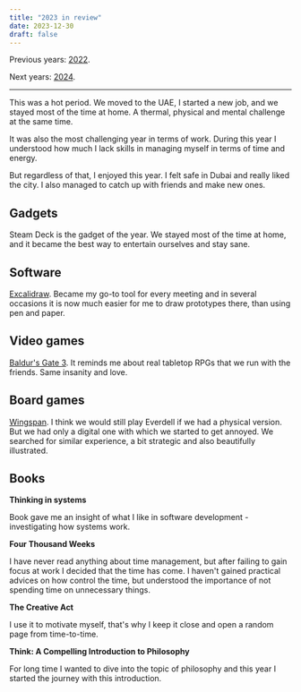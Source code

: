 ```yaml
---
title: "2023 in review"
date: 2023-12-30
draft: false
---
```


Previous years: [2022](2022-in-review.md).

Next years: [2024](2024-in-review.md).

---

This was a hot period. We moved to the UAE, I started a new job, and we stayed most of the time at home. A 
thermal, physical and mental challenge at the same time. 

It was also the most challenging year in terms of work. During this year I understood how much I lack skills in 
managing myself in terms of time and energy.

But regardless of that, I enjoyed this year. I felt safe in Dubai and really liked the city. I also managed
to catch up with friends and make new ones.

## Gadgets

Steam Deck is the gadget of the year. We stayed most of the time at home, and it became the best way to entertain 
ourselves and stay sane. 

## Software

[Excalidraw](https://excalidraw.com). Became my go-to tool for every meeting and in several occasions it is now much
easier for me to draw prototypes there, than using pen and paper.

## Video games

[Baldur's Gate 3](https://store.steampowered.com/agecheck/app/1086940/). It reminds me about real tabletop RPGs that 
we run with the friends. Same insanity and love.

## Board games

[Wingspan](https://boardgamegeek.com/boardgame/266192/wingspan). I think we would still play Everdell if we had a
physical version. But we had only a digital one with which we started to get annoyed. We searched for similar
experience, a bit strategic and also beautifully illustrated.

## Books

**Thinking in systems**

Book gave me an insight of what I like in software development - investigating how systems work.

**Four Thousand Weeks**

I have never read anything about time management, but after failing to gain focus at work I decided that the time 
has come. I haven't gained practical advices on how control the time, but understood the importance of not spending time
on unnecessary things.

**The Creative Act**

I use it to motivate myself, that's why I keep it close and open a random page from time-to-time.

**Think: A Compelling Introduction to Philosophy**

For long time I wanted to dive into the topic of philosophy and this year I started the journey with this introduction.
